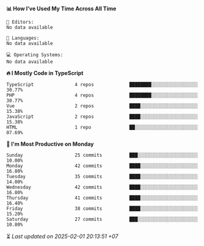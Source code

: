 <!--START_SECTION:readme-stats-->
**📊 How I’ve Used My Time Across All Time**

```text
📝 Editors:
No data available

💬 Languages:
No data available

💻 Operating Systems:
No data available
```

**🔥 I Mostly Code in TypeScript**

```text
TypeScript               4 repos             ████████░░░░░░░░░░░░░░░░░   30.77%
PHP                      4 repos             ████████░░░░░░░░░░░░░░░░░   30.77%
Vue                      2 repos             ████░░░░░░░░░░░░░░░░░░░░░   15.38%
JavaScript               2 repos             ████░░░░░░░░░░░░░░░░░░░░░   15.38%
HTML                     1 repo              ██░░░░░░░░░░░░░░░░░░░░░░░   07.69%
```

**📅 I'm Most Productive on Monday**

```text
Sunday                   25 commits          ███░░░░░░░░░░░░░░░░░░░░░░   10.00%
Monday                   42 commits          ████░░░░░░░░░░░░░░░░░░░░░   16.80%
Tuesday                  35 commits          ████░░░░░░░░░░░░░░░░░░░░░   14.00%
Wednesday                42 commits          ████░░░░░░░░░░░░░░░░░░░░░   16.80%
Thursday                 41 commits          ████░░░░░░░░░░░░░░░░░░░░░   16.40%
Friday                   38 commits          ████░░░░░░░░░░░░░░░░░░░░░   15.20%
Saturday                 27 commits          ███░░░░░░░░░░░░░░░░░░░░░░   10.80%
```



⏳ *Last updated on 2025-02-01 20:13:51 +07*
<!--END_SECTION:readme-stats-->